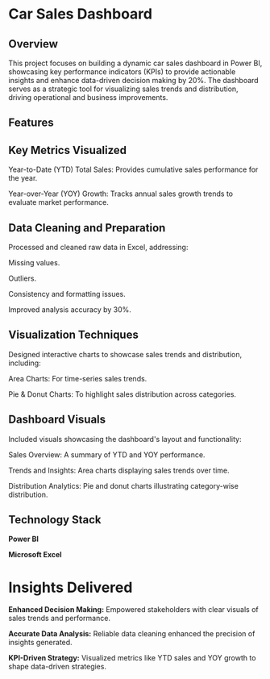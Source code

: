 # Car Sales Dashboard
## Overview
This project focuses on building a dynamic car sales dashboard in Power BI, showcasing key performance indicators (KPIs) to provide actionable insights and enhance data-driven decision making by 20%. The dashboard serves as a strategic tool for visualizing sales trends and distribution, driving operational and business improvements.

## Features
## Key Metrics Visualized

Year-to-Date (YTD) Total Sales: Provides cumulative sales performance for the year.

Year-over-Year (YOY) Growth: Tracks annual sales growth trends to evaluate market performance.

## Data Cleaning and Preparation

Processed and cleaned raw data in Excel, addressing:

Missing values.

Outliers.

Consistency and formatting issues.

Improved analysis accuracy by 30%.

## Visualization Techniques

Designed interactive charts to showcase sales trends and distribution, including:

Area Charts: For time-series sales trends.

Pie & Donut Charts: To highlight sales distribution across categories.

## Dashboard Visuals

Included visuals showcasing the dashboard's layout and functionality:

Sales Overview: A summary of YTD and YOY performance.

Trends and Insights: Area charts displaying sales trends over time.

Distribution Analytics: Pie and donut charts illustrating category-wise distribution.

## Technology Stack
__Power BI__

__Microsoft Excel__

# Insights Delivered
__Enhanced Decision Making:__ Empowered stakeholders with clear visuals of sales trends and performance.

__Accurate Data Analysis:__ Reliable data cleaning enhanced the precision of insights generated.

__KPI-Driven Strategy:__ Visualized metrics like YTD sales and YOY growth to shape data-driven strategies.
